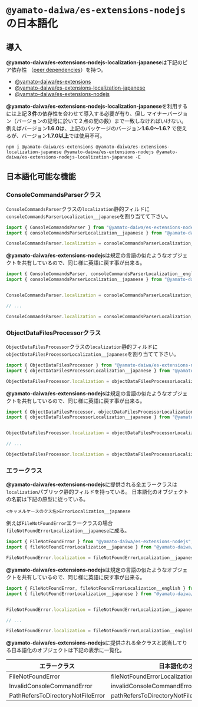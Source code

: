 # `@yamato-daiwa/es-extensions-nodejs`の日本語化

## 導入

**@yamato-daiwa/es-extensions-nodejs-localization-japanese**は下記のピア依存性
（[peer dependencies](https://nodejs.org/en/blog/npm/peer-dependencies/)）を持つ。

* [@yamato-daiwa/es-extensions](https://www.npmjs.com/package/@yamato-daiwa/es-extensions)
* [@yamato-daiwa/es-extensions-localization-japanese](https://www.npmjs.com/package/@yamato-daiwa/es-extensions-localization-japanese)
* [@yamato-daiwa/es-extensions-nodejs](https://www.npmjs.com/package/@yamato-daiwa/es-extensions-nodejs)

**@yamato-daiwa/es-extensions-nodejs-localization-japanese**を利用するには上記**３件**の依存性を合わせて導入する必要が有り、但し
  マイナーバージョン（バージョンの記号に於いて２点の間の数）まで一致しなければいけない。
例えばバージョン**1.6.0**は、上記のパッケージのバージョン**1.6.0～1.6.?** で使えるが、バージョン**1.7.0以上**では使用不可。


```
npm i @yamato-daiwa/es-extensions @yamato-daiwa/es-extensions-localization-japanese @yamato-daiwa/es-extensions-nodejs @yamato-daiwa/es-extensions-nodejs-localization-japanese -E
```


## 日本語化可能な機能

### ConsoleCommandsParserクラス

`ConsoleCommandsParser`クラスの`localization`静的フィルドに`consoleCommandsParserLocalization__japanese`を割り当てて下さい。

```typescript
import { ConsoleCommandsParser } from "@yamato-daiwa/es-extensions-nodejs";
import { consoleCommandsParserLocalization__japanese } from "@yamato-daiwa/es-extensions-nodejs-localization-japanese";

ConsoleCommandsParser.localization = consoleCommandsParserLocalization__japanese;
```

**@yamato-daiwa/es-extensions-nodejs**は規定の言語の似たようなオブジェクトを共有しているので、同じ様に英語に戻す事が出来る。

```typescript
import { ConsoleCommandsParser, consoleCommandsParserLocalization__english } from "@yamato-daiwa/es-extensions-nodejs";
import { consoleCommandsParserLocalization__japanese } from "@yamato-daiwa/es-extensions-nodejs-localization-japanese";


ConsoleCommandsParser.localization = consoleCommandsParserLocalization__japanese;

// ...

ConsoleCommandsParser.localization = consoleCommandsParserLocalization__english;
```

### ObjectDataFilesProcessorクラス

`ObjectDataFilesProcessor`クラスの`localization`静的フィルドに`objectDataFilesProcessorLocalization__japanese`を割り当てて下さい。

```typescript
import { ObjectDataFilesProcessor } from "@yamato-daiwa/es-extensions-nodejs";
import { objectDataFilesProcessorLocalization__japanese } from "@yamato-daiwa/es-extensions-nodejs-localization-japanese";

ObjectDataFilesProcessor.localization = objectDataFilesProcessorLocalization__japanese;
```

**@yamato-daiwa/es-extensions-nodejs**は規定の言語の似たようなオブジェクトを共有しているので、同じ様に英語に戻す事が出来る。

```typescript
import { ObjectDataFilesProcessor, objectDataFilesProcessorLocalization__english } from "@yamato-daiwa/es-extensions-nodejs";
import { objectDataFilesProcessorLocalization__japanese } from "@yamato-daiwa/es-extensions-nodejs-localization-japanese";


ObjectDataFilesProcessor.localization = objectDataFilesProcessorLocalization__japanese;

// ...

ObjectDataFilesProcessor.localization = objectDataFilesProcessorLocalization__english;
```


### エラークラス

**@yamato-daiwa/es-extensions-nodejs**に提供される全エラークラスは`localization`パブリック静的フィルドを持っている。
日本語化のオブジェクトの名前は下記の原型に従っている。

```
<キャメルケースのクス名>ErrorLocalization__japanese
```

例えば`FileNotFoundError`エラークラスの場合`fileNotFoundErrorLocalization__japanese`に成る。

```typescript
import { FileNotFoundError } from "@yamato-daiwa/es-extensions-nodejs";
import { fileNotFoundErrorLocalization__japanese } from "@yamato-daiwa/es-extensions-nodejs-localization-japanese";

FileNotFoundError.localization = fileNotFoundErrorLocalization__japanese;
```

**@yamato-daiwa/es-extensions-nodejs**は規定の言語の似たようなオブジェクトを共有しているので、同じ様に英語に戻す事が出来る。

```typescript
import { FileNotFoundError, fileNotFoundErrorLocalization__english } from "@yamato-daiwa/es-extensions-nodejs";
import { fileNotFoundErrorLocalization__japanese } from "@yamato-daiwa/es-extensions-nodejs-localization-japanese";


FileNotFoundError.localization = fileNotFoundErrorLocalization__japanese;

// ...

FileNotFoundError.localization = fileNotFoundErrorLocalization__english;
```

**@yamato-daiwa/es-extensions-nodejs**に提供される全クラスと該当してりる日本語化のオブジェクトは下記の表示に一覧化。

| エラークラス                            | 日本語化のオブジェクト                                             |
|-----------------------------------|---------------------------------------------------------|
| FileNotFoundError                 | fileNotFoundErrorLocalization__japanese                 |
| InvalidConsoleCommandError        | invalidConsoleCommandErrorLocalization__japanese        |
| PathRefersToDirectoryNotFileError | pathRefersToDirectoryNotFileErrorLocalization__japanese |
